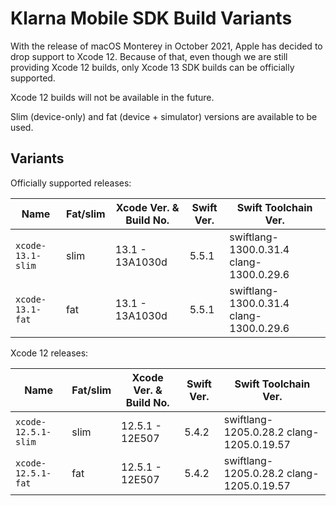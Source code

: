 # Klarna Mobile SDK Build Variants

With the release of macOS Monterey in October 2021, Apple has decided to drop support to Xcode 12. Because of that, even though we are still providing Xcode 12 builds, only Xcode 13 SDK builds can be officially supported.

Xcode 12 builds will not be available in the future.

Slim (device-only) and fat (device + simulator) versions are available to be used.


## Variants

Officially supported releases:

| Name | Fat/slim | Xcode Ver. & Build No. | Swift Ver. | Swift Toolchain Ver. |
| ---- | -------- | ---------------------------- | ---------- | -------------------- |
| `xcode-13.1-slim` | slim | 13.1 - 13A1030d | 5.5.1| swiftlang-1300.0.31.4 clang-1300.0.29.6 |  
| `xcode-13.1-fat` | fat | 13.1 - 13A1030d | 5.5.1| swiftlang-1300.0.31.4 clang-1300.0.29.6 |


Xcode 12 releases:

| Name | Fat/slim | Xcode Ver. & Build No. | Swift Ver. | Swift Toolchain Ver. |
| ---- | -------- | ---------------------------- | ---------- | -------------------- |
| `xcode-12.5.1-slim` | slim | 12.5.1 - 12E507 | 5.4.2| swiftlang-1205.0.28.2 clang-1205.0.19.57 |
| `xcode-12.5.1-fat` | fat | 12.5.1 - 12E507 | 5.4.2| swiftlang-1205.0.28.2 clang-1205.0.19.57 |

